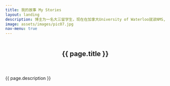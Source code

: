 ```yaml
---
title: 我的故事 My Stories 
layout: landing
description: 博主为一名大三留学生，现在在加拿大University of Waterloo就读NMS, 却不是一个正经的科研狗。<br /喜欢摄影，绘画，吉他，篮球，设计，制作视频，3d打印，仿真模拟。不妨看看我的故事。
image: assets/images/pic07.jpg
nav-menu: true
---
```

<!-- banner -->
<section id="banner" class="style2">
  <div class="inner">
<!-- 图片背景 -->
    <span class="image">
    <img src="{{ site.baseurl }}/{{ page.image }}" alt="">
    </span>
<!-- 题目 -->
    <header class="major">
    <h1>{{ page.title }}</h1>
    </header>
<!-- 描述 -->
    <div class="content">
    {{ page.description }}
    </div>
  </div>
</section>

<!-- 左右样式 -->
<div id="main">
<section id="two" class="spotlights">

<!-- 模块1 -->
<section>
<!-- 模块1媒体 -->
<link rel="stylesheet" href="/assets/css/swiper.min.css">
<style>
    body {}
    .swiper-container {
          width: 100%;
          padding-top: 50px;
          padding-bottom: 50px;
      }
    .swiper-slide {
          background-position: center;
          background-size: cover;
          width: 300px;
          height: 300px;
      }
</style>

<div class="swiper-container">
        <div class="swiper-wrapper">
            <div class="swiper-slide" style="background-image:url(http://ww2.sinaimg.cn/mw690/8db2c8cbgw1f4mu1zjvo4j20q90higqh.jpg)"></div>
            <div class="swiper-slide" style="background-image:url(http://ww2.sinaimg.cn/mw690/8db2c8cbgw1f4mu1uehx2j20q90hiap2.jpg)"></div>
            <div class="swiper-slide" style="background-image:url(http://ww4.sinaimg.cn/mw690/8db2c8cbgw1f4mu1t93tdj20q90hitit.jpg)"></div>
            <div class="swiper-slide" style="background-image:url(http://ww2.sinaimg.cn/mw690/8db2c8cbgw1f4mu1vfp9cj20q90hi787.jpg)"></div>
            <div class="swiper-slide" style="background-image:url(http://ww1.sinaimg.cn/mw690/8db2c8cbgw1f4mu1wgduqj20q90hin16.jpg)"></div>
            <div class="swiper-slide" style="background-image:url(http://ww1.sinaimg.cn/mw690/8db2c8cbgw1f4mu1vxt9tj20q90hiq6p.jpg)"></div>
            <div class="swiper-slide" style="background-image:url(http://ww2.sinaimg.cn/mw690/8db2c8cbgw1f91oao6j7yj21kw11x4dd.jpg)"></div>
            <div class="swiper-slide" style="background-image:url(http://ww4.sinaimg.cn/mw690/8db2c8cbgw1f4mu1rpkydj20q90hidki.jpg)"></div>
            <div class="swiper-slide" style="background-image:url(http://ww3.sinaimg.cn/mw690/8db2c8cbgw1f4mu1r8pdmj20q90hin1g.jpg)"></div>
            <div class="swiper-slide" style="background-image:url(http://ww1.sinaimg.cn/mw690/8db2c8cbgw1f4mu1qtpjqj20q90hijux.jpg)"></div>
            <div class="swiper-slide" style="background-image:url(http://ww1.sinaimg.cn/mw690/8db2c8cbgw1f4mu1ol153j20wt0lv0zv.jpg)"></div>
            <div class="swiper-slide" style="background-image:url(http://ww3.sinaimg.cn/mw690/8db2c8cbgw1f4mu1mszz0j20q90hijwi.jpg)"></div>
            <div class="swiper-slide" style="background-image:url(http://ww1.sinaimg.cn/mw690/8db2c8cbgw1f4mu1m30j5j20q90hidkr.jpg)"></div>
            <div class="swiper-slide" style="background-image:url(http://ww4.sinaimg.cn/mw690/8db2c8cbgw1f4mu25ykqbj20q913etdt.jpg)"></div>
            <div class="swiper-slide" style="background-image:url(http://ww4.sinaimg.cn/mw690/8db2c8cbgw1f91oagg11uj21kw2dcnp3.jpg)"></div>
  </div>
  <div class="swiper-pagination"></div>
</div>

<script src="/assets/js/swiper.min.js"></script>

<script>
var swiper = new Swiper('.swiper-container', {
        pagination: '.swiper-pagination',
        effect: 'coverflow',
        grabCursor: true,
        centeredSlides: true,
        slidesPerView: 'auto',
        coverflow: {
            rotate: 50,
            stretch: 0,
            depth: 100,
            modifier: 1,
            slideShadows : true
        }
    });
</script>
<!-- 模块1文字 -->
    <div class="content">
      <div class="inner">
          <header class="major">
          <h2> 喜欢摄影 Love Taking Pictures</h2>
          </header>
          这是去毛里求斯照的一些风景照和人像。
      </div>
    </div>
</section>


<!-- 模块2 -->
<section>
<!-- 模块2媒体 -->
<div class="swiper-container">
    <div class="swiper-wrapper">
            <div class="swiper-slide" style="background-image:url(http://ww4.sinaimg.cn/mw690/8db2c8cbgw1f9b0uptfr6j21kw29xu0x.jpg)"></div>
            <div class="swiper-slide" style="background-image:url(http://ww2.sinaimg.cn/mw690/8db2c8cbgw1f9b0uuft9wj21kw29xx6g.jpg)"></div>
            <div class="swiper-slide" style="background-image:url(http://ww3.sinaimg.cn/mw690/8db2c8cbgw1f9b0xdu7zuj20sv150tm0.jpg)"></div>
            <div class="swiper-slide" style="background-image:url(http://ww4.sinaimg.cn/mw690/8db2c8cbgw1f9b0udh6lyj20sv151wz1.jpg)"></div>
            <div class="swiper-slide" style="background-image:url(http://ww4.sinaimg.cn/mw690/8db2c8cbgw1f9b0bydgb8j20yf1cqtwe.jpg)"></div>
            <div class="swiper-slide" style="background-image:url(http://ww3.sinaimg.cn/mw690/8db2c8cbgw1f9b0bu1y0qj20yf1cqqrh.jpg)"></div>
            <div class="swiper-slide" style="background-image:url(http://ww4.sinaimg.cn/mw690/8db2c8cbgw1f9b0uk523cj20yf1cqqii.jpg)"></div>
            <div class="swiper-slide" style="background-image:url(http://ww1.sinaimg.cn/mw690/8db2c8cbgw1f9b0uyu2pqj20qo0jxmz5.jpg)"></div>
            <div class="swiper-slide" style="background-image:url(http://ww2.sinaimg.cn/mw690/8db2c8cbgw1f9b0uwnwgpj20jw0qogos.jpg)"></div>
            <div class="swiper-slide" style="background-image:url(http://ww1.sinaimg.cn/mw690/8db2c8cbgw1f9b0x12rqpj21cq0yf15j.jpg)"></div>
            <div class="swiper-slide" style="background-image:url(http://ww2.sinaimg.cn/mw690/8db2c8cbgw1f9b0x3v9g0j21cq0yfqe4.jpg)"></div>
            <div class="swiper-slide" style="background-image:url(http://ww1.sinaimg.cn/mw690/8db2c8cbgw1f9b0x8hzd3j21cq0yftp2.jpg)"></div>
            <div class="swiper-slide" style="background-image:url(http://ww1.sinaimg.cn/mw690/8db2c8cbgw1f9b0xb4p0rj21cq0yf44b.jpg)"></div>
    </div>
    <div class="swiper-pagination"></div>
</div>


<script src="/assets/js/swiper.min.js"></script>
<script>
var swiper = new Swiper('.swiper-container', {
        pagination: '.swiper-pagination',
        effect: 'coverflow',
        grabCursor: true,
        centeredSlides: true,
        slidesPerView: 'auto',
        coverflow: {
            rotate: 50,
            stretch: 0,
            depth: 100,
            modifier: 1,
            slideShadows : true
        }
    });
</script>
<!-- 模块2文字 -->
<div class="content">
        <div class="inner">
          <header class="major">
          <h2 style="floatright;"> 喜欢设计 Love design </h2>
          </header>
          在大一时做的一些杂志、海报、宣传册
</div>
      </div>
    </section>


<!-- 不分左右样式 --> 
<!--  <section id="one"> 
    <div class="inner">
    <header class="major">
    小标题1
    </header>
    <p>我叫刘鑫，一个默默无闻的单身好青年，理想是做一个浪漫科研狗。</p>
    </div><p></p>
  </section><p></p>
-->
    
 <!-- 模块3 --> 
    <section>
        <img src="http://ww1.sinaimg.cn/mw690/8db2c8cbgw1f91q0elykhj20im0agdhr.jpg" alt="" data-position="center center">
      <div class="content">
        <div class="inner">
          <header class="major">
          <h2> 喜欢篮球</h2>
          </header>
          这是我高中时打完球和老班的合照，记得那次比赛班里没来一个女生加油，最后还是争气地赢了:)
        </div>
      </div>
    </section>
 <!-- 模块4 --> 
    <section>
      <iframe width="760px" height="500px" src="https://sway.com/s/RUcEizqz03GJxRmX/embed" frameborder="0" marginwidth="0" marginheight="0" scrolling="no" style="border: none; max-width:100%; max-height:100vh" allowfullscreen webkitallowfullscreen mozallowfullscreen msallowfullscreen></iframe>
      <div class="content">
        <div class="inner">
          <header class="major">
          <h2> 喜欢吉他 </h2>
          </header>
          电吉他，木吉他，你要哪一个？
        </div>
      </div>
    </section>

 <!-- 模块5 --> 
<section>
      <iframe width="760px" height="500px" src="https://sway.com/s/8CsBDymPwIEAei84/embed" frameborder="0" marginwidth="0" marginheight="0" scrolling="no" style="border: none; max-width:100%; max-height:100vh" allowfullscreen webkitallowfullscreen mozallowfullscreen msallowfullscreen></iframe>
      <div class="content">
        <div class="inner">
          <header class="major">
          <h2> 喜欢设计 </h2>
          </header>
          这是参加学校的光与光基比赛时做的海报，还记得当时微信投票时候没有跟同学说所以就没得几票，最后答辩的时候临时做了个屌屌的视频，人品大爆发拿了个第一嘻嘻～
        </div>
      </div>
    </section>
    
 <!-- 模块6 --> 
    <section>
      <iframe width="760px" height="500px" src="https://sway.com/s/kLIYRTg8Gd2i5Tzf/embed" frameborder="0" marginwidth="0" marginheight="0" scrolling="no" style="border: none; max-width:100%; max-height:100vh" allowfullscreen webkitallowfullscreen mozallowfullscreen msallowfullscreen></iframe>
      <div class="content">
        <div class="inner">
          <header class="major">
          <h2> 喜欢制作视频 </h2>
          </header>
          宣传部，军训组长，都是大一美好的回忆啊～
        </div>
      </div>
    </section>

<!--
<section><a href="generic.html"><img src="assets/images/pic10.jpg" alt="" data-position="25% 25%"></a><div class="content"><div class="inner"><header class="major">小标题4</header>段落4<em></em></div></div></section><em><p></p></em></section>
-->

<!-- <em><p></p></em> -->
<!-- section3 --> 
<!--
  <section id="three">
    <em></em>
    <div class="inner">
    <em><header class="major">小标题5</header>段落5</em>
    </div>
  </section>
  <p></p>
-->




<!--
 <h2> 喜欢吉他</h2>

<iframe width="760px" height="500px" src="https://sway.com/s/RUcEizqz03GJxRmX/embed" frameborder="0" marginwidth="0" marginheight="0" scrolling="no" style="border: none; max-width:100%; max-height:100vh" allowfullscreen webkitallowfullscreen mozallowfullscreen msallowfullscreen></iframe>

<h2> 喜欢篮球</h2>
<div class="image fit">
<img src="http://ww1.sinaimg.cn/mw690/8db2c8cbgw1f91q0elykhj20im0agdhr.jpg" />
<img src="http://ww3.sinaimg.cn/mw690/8db2c8cbgw1f91q0cz3ddj20zk0qodjy.jpg" />
</div>

 <h2> 喜欢视频制作</h2>

<iframe width="760px" height="500px" src="https://sway.com/s/kLIYRTg8Gd2i5Tzf/embed" frameborder="0" marginwidth="0" marginheight="0" scrolling="no" style="border: none; max-width:100%; max-height:100vh" allowfullscreen webkitallowfullscreen mozallowfullscreen msallowfullscreen></iframe>
--> 

<!--
 <h2> 不喜欢填坑</h2>
<p>嘻嘻，开玩笑啦～ 考完试我就把这个网站写完</p>
<h2>Projects</h2>
<ul>
  <li><a href="https://nano-er.com/">www.nano-er.com</a></li>
  <li><a href="https://liuxin.in/">www.liuxin.in</a></li>
</ul>
</div>
-->